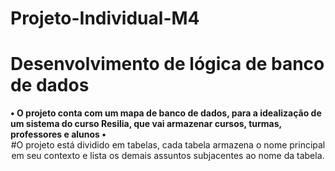 # Projeto-Individual-M4
<h1>Desenvolvimento de lógica de banco de dados</h1> 
<b>• O projeto conta com um mapa de banco de dados, para a idealização de um sistema do curso Resilia, que vai armazenar cursos, turmas, professores e alunos •</b>

<div id="comeco" align=center>
 #O projeto está dividido em tabelas, cada tabela armazena o nome principal em seu contexto e lista os demais assuntos subjacentes ao nome da tabela.
</div>
